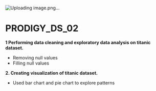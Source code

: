 ![Uploading image.png…]()
# PRODIGY_DS_02
 
**1 Performing data cleaning and exploratory data analysis on titanic dataset.**
 - Removing null values
 - Filling null values

**2. Creating visualization of titanic dataset.**
 - Used bar chart and pie chart to explore patterns 
